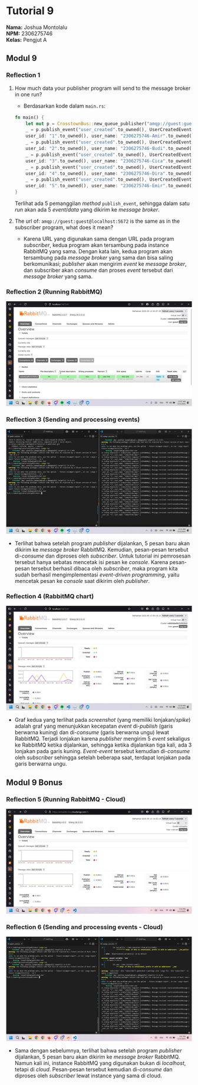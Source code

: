 # Tutorial 9
**Nama:**   Joshua Montolalu<br>
**NPM:**    2306275746<br>
**Kelas:**  Pengjut A<br>

## Modul 9
### Reflection 1
1. How much data your publisher program will send to the message broker in one run?
    - Berdasarkan kode dalam `main.rs`:
    ```rs
    fn main() {
        let mut p = CrosstownBus::new_queue_publisher("amqp://guest:guest@localhost:5672".to_owned()).unwrap();
        _ = p.publish_event("user_created".to_owned(), UserCreatedEventMessage {
        user_id: "1".to_owned(), user_name: "2306275746-Amir".to_owned() });
        _ = p.publish_event("user_created".to_owned(), UserCreatedEventMessage {
        user_id: "2".to_owned(), user_name: "2306275746-Budi".to_owned() });
        _ = p.publish_event("user_created".to_owned(), UserCreatedEventMessage {
        user_id: "3".to_owned(), user_name: "2306275746-Cica".to_owned() });
        _ = p.publish_event("user_created".to_owned(), UserCreatedEventMessage {
        user_id: "4".to_owned(), user_name: "2306275746-Dira".to_owned() });
        _ = p.publish_event("user_created".to_owned(), UserCreatedEventMessage {
        user_id: "5".to_owned(), user_name: "2306275746-Emir".to_owned() });
    }
    ```
    Terlihat ada 5 pemanggilan *method* `publish_event`, sehingga dalam satu *run* akan ada 5 *event*/*data* yang dikirim ke *message broker*.

2. The url of: `amqp://guest:guest@localhost:5672` is the same as in the subscriber program, what does it mean?
    - Karena URL yang digunakan sama dengan URL pada program *subscriber*, kedua program akan tersambung pada instance RabbitMQ yang sama. Dengan kata lain, kedua program akan tersambung pada *message broker* yang sama dan bisa saling berkomunikasi; *publisher* akan mengirim *event* ke *message broker*, dan subscriber akan *consume* dan proses *event* tersebut dari *message broker* yang sama.

### Reflection 2 (Running RabbitMQ)
![Screenshot of running RabbitMQ on local machine](RabbitMQ.png)

### Reflection 3 (Sending and processing events)
![Screenshot of sending events with publisher and consuming events with subscriber](SendingProcessingEvent.png)
- Terlihat bahwa setelah program *publisher* dijalankan, 5 pesan baru akan dikirim ke *message broker* RabbitMQ. Kemudian, pesan-pesan tersebut di-*consume* dan diproses oleh *subscriber*. Untuk tutorial ini pemrosesan tersebut hanya sebatas mencetak isi pesan ke *console*. Karena pesan-pesan tersebut berhasil dibaca oleh *subscriber*, maka program kita sudah berhasil mengimplementasi *event-driven programming*, yaitu mencetak pesan ke *console* saat dikirim oleh *publisher*.

### Reflection 4 (RabbitMQ chart)
![Screenshot of spikes in RabbitMQ dashboard chart](Spike.png)
- Graf kedua yang terlihat pada *screenshot* (yang memiliki lonjakan/*spike*) adalah graf yang menunjukkan kecepatan *event* di-*publish* (garis berwarna kuning) dan di-*consume* (garis berwarna ungu) lewat RabbitMQ. Terjadi lonjakan karena *publisher* mengirim 5 *event* sekaligus ke RabbitMQ ketika dijalankan, sehingga ketika dijalankan tiga kali, ada 3 lonjakan pada garis kuning. *Event*-*event* tersebut kemudian di-*consume* oleh *subscriber* sehingga setelah beberapa saat, terdapat lonjakan pada garis berwarna ungu.

## Modul 9 Bonus
### Reflection 5 (Running RabbitMQ - Cloud)
![Running RabbitMQ on cloud](RabbitMQ_Cloud.png)

### Reflection 6 (Sending and processing events - Cloud)
![Sending and processing events - Cloud](SendingProcessingEvent_Cloud.png)
- Sama dengan sebelumnya, terlihat bahwa setelah program *publisher* dijalankan, 5 pesan baru akan dikirim ke *message broker* RabbitMQ. Namun kali ini, instance RabbitMQ yang digunakan bukan di *localhost*, tetapi di *cloud*. Pesan-pesan tersebut kemudian di-*consume* dan diproses oleh *subscriber* lewat instance yang sama di cloud.